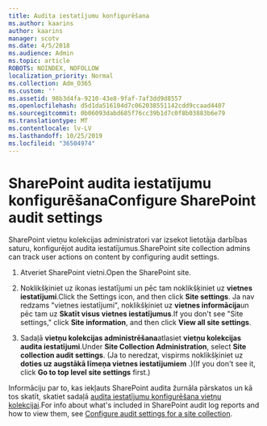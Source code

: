 ```yaml
---
title: Audita iestatījumu konfigurēšana
ms.author: kaarins
author: kaarins
manager: scotv
ms.date: 4/5/2018
ms.audience: Admin
ms.topic: article
ROBOTS: NOINDEX, NOFOLLOW
localization_priority: Normal
ms.collection: Adm_O365
ms.custom: ''
ms.assetid: 98b3d4fa-9210-43e8-9faf-7af3dd9d8557
ms.openlocfilehash: d5d1da516104d7c062038551142cdd9ccaad4407
ms.sourcegitcommit: 0b06093dabd685f76cc39b1d7c0f8b03883b6e79
ms.translationtype: MT
ms.contentlocale: lv-LV
ms.lasthandoff: 10/25/2019
ms.locfileid: "36504974"
---
```

# <a name="configure-sharepoint-audit-settings"></a><span data-ttu-id="85bb5-102">SharePoint audita iestatījumu konfigurēšana</span><span class="sxs-lookup"><span data-stu-id="85bb5-102">Configure SharePoint audit settings</span></span>

<span data-ttu-id="85bb5-103">SharePoint vietņu kolekcijas administratori var izsekot lietotāja darbības saturu, konfigurējot audita iestatījumus.</span><span class="sxs-lookup"><span data-stu-id="85bb5-103">SharePoint site collection admins can track user actions on content by configuring audit settings.</span></span>
  
1. <span data-ttu-id="85bb5-104">Atveriet SharePoint vietni.</span><span class="sxs-lookup"><span data-stu-id="85bb5-104">Open the SharePoint site.</span></span>
    
2. <span data-ttu-id="85bb5-105">Noklikšķiniet uz ikonas iestatījumi un pēc tam noklikšķiniet uz **vietnes iestatījumi**.</span><span class="sxs-lookup"><span data-stu-id="85bb5-105">Click the Settings icon, and then click **Site settings**.</span></span> <span data-ttu-id="85bb5-106">Ja nav redzams "vietnes iestatījumi", noklikšķiniet uz **vietnes informācija**un pēc tam uz **Skatīt visus vietnes iestatījumus**.</span><span class="sxs-lookup"><span data-stu-id="85bb5-106">If you don't see "Site settings," click **Site information**, and then click **View all site settings**.</span></span>
    
3. <span data-ttu-id="85bb5-107">Sadaļā **vietņu kolekcijas administrēšana**atlasiet **vietņu kolekcijas audita iestatījumi**.</span><span class="sxs-lookup"><span data-stu-id="85bb5-107">Under **Site Collection Administration**, select **Site collection audit settings**.</span></span> <span data-ttu-id="85bb5-108">(Ja to neredzat, vispirms noklikšķiniet uz **doties uz augstākā līmeņa vietnes iestatījumiem** .)</span><span class="sxs-lookup"><span data-stu-id="85bb5-108">(If you don't see it, click **Go to top level site settings** first.)</span></span> 
    
<span data-ttu-id="85bb5-109">Informāciju par to, kas iekļauts SharePoint audita žurnāla pārskatos un kā tos skatīt, skatiet sadaļā [audita iestatījumu konfigurēšana vietņu kolekcijai](https://go.microsoft.com/fwlink/?linkid=404050).</span><span class="sxs-lookup"><span data-stu-id="85bb5-109">For info about what's included in SharePoint audit log reports and how to view them, see [Configure audit settings for a site collection](https://go.microsoft.com/fwlink/?linkid=404050).</span></span>
  

